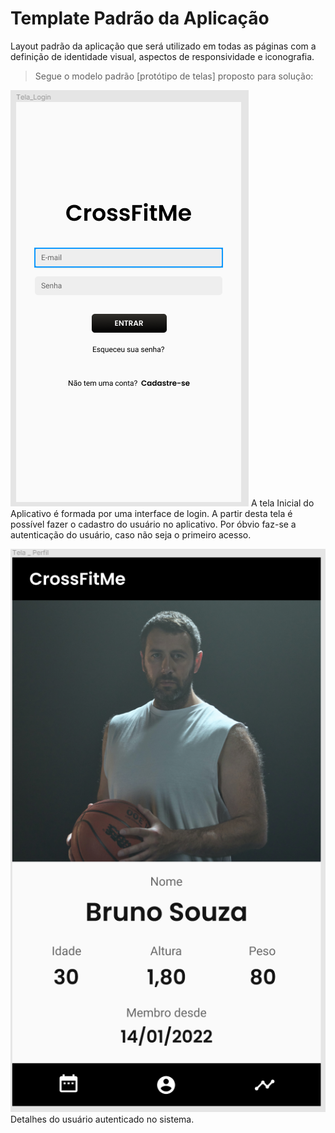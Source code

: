 # Template Padrão da Aplicação

Layout padrão da aplicação que será utilizado em todas as páginas com a definição de identidade visual, aspectos de responsividade e iconografia.

> Segue o modelo padrão [protótipo de telas] proposto para solução:

![login](img/telas/login.PNG)
A tela Inicial do Aplicativo é formada por uma interface de login. A partir desta tela é possível fazer o cadastro do usuário no aplicativo. Por óbvio faz-se a autenticação do usuário, caso não seja o primeiro acesso. 

![login](img/telas/Perfil.PNG)
Detalhes do usuário autenticado no sistema.


